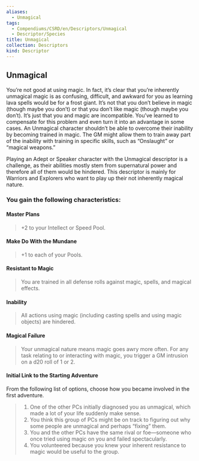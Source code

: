 ```yaml
---
aliases:
  - Unmagical
tags:
  - Compendiums/CSRD/en/Descriptors/Unmagical
  - Descriptor/Species
title: Unmagical
collection: Descriptors
kind: Descriptor
---
```

## Unmagical  
You’re not good at using magic. In fact, it’s clear that you’re inherently unmagical magic is as confusing, difficult, and awkward for you as learning lava spells would be for a frost giant. It’s not that you don’t believe in magic (though maybe you don’t) or that you don’t like magic (though maybe you don’t). It’s just that you and magic are incompatible. You’ve learned to compensate for this problem and even turn it into an advantage in some cases.
An Unmagical character shouldn’t be able to overcome their inability by becoming trained in magic. The GM might allow them to train away part of the inability with training in specific skills, such as “Onslaught” or “magical weapons.”

Playing an Adept or Speaker character with the Unmagical descriptor is a challenge, as their abilities mostly stem from supernatural power and therefore all of them would be hindered. This descriptor is mainly for Warriors and Explorers who want to play up their not inherently magical nature.

### You gain the following characteristics:
#### Master Plans 
>+2 to your Intellect or Speed Pool.
#### Make Do With the Mundane 
>+1 to each of your Pools.
#### Resistant to Magic 
>You are trained in all defense rolls against magic, spells, and magical effects.
#### Inability 
>All actions using magic (including casting spells and using magic objects) are hindered.
#### Magical Failure
>Your unmagical nature means magic goes awry more often. For any task relating to or interacting with magic, you trigger a GM intrusion on a d20 roll of 1 or 2.
#### Initial Link to the Starting Adventure 
From the following list of options, choose how you became involved in the first adventure.
>1. One of the other PCs initially diagnosed you as unmagical, which made a lot of your life suddenly make sense.
>2. You think this group of PCs might be on track to figuring out why some people are unmagical and perhaps “fixing” them.
>3. You and the other PCs have the same rival or foe—someone who once tried using magic on you and failed spectacularly.
>4. You volunteered because you knew your inherent resistance to magic would be useful to the group.


